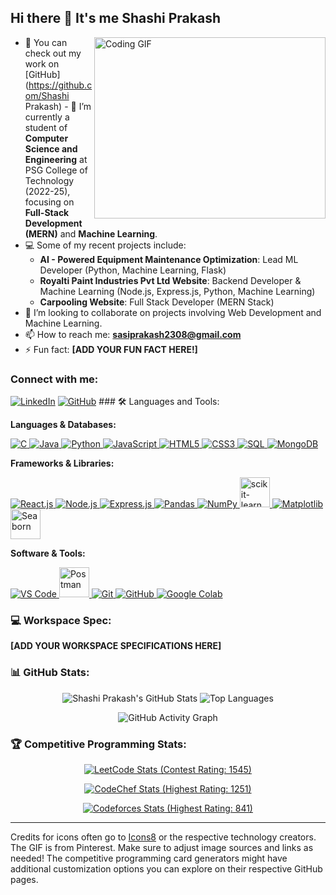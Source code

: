 ## Hi there 👋 It's me Shashi Prakash

<img align="right" width="370" height="290" src="https://i.pinimg.com/originals/47/f0/34/47f0342cec72b800463bf003eac1257e.gif" alt="Coding GIF">

- 🔭 You can check out my work on [GitHub](https://github.com/Shashi Prakash) - 🌱 I’m currently a student of **Computer Science and Engineering** at PSG College of Technology (2022-25), focusing on **Full-Stack Development (MERN)** and **Machine Learning**.
- 💻 Some of my recent projects include:
    - **AI - Powered Equipment Maintenance Optimization**: Lead ML Developer (Python, Machine Learning, Flask)
    - **Royalti Paint Industries Pvt Ltd Website**: Backend Developer & Machine Learning (Node.js, Express.js, Python, Machine Learning)
    - **Carpooling Website**: Full Stack Developer (MERN Stack)
- 🤝 I’m looking to collaborate on projects involving Web Development and Machine Learning.
- 📫 How to reach me: **sasiprakash2308@gmail.com**
- ⚡ Fun fact: **[ADD YOUR FUN FACT HERE!]**

### Connect with me:
<a href="https://linkedin.com/in/Shashi Prakash" target="_blank"><img src="https://img.shields.io/badge/LinkedIn-0077B5?style=for-the-badge&logo=linkedin&logoColor=white" alt="LinkedIn"></a> <a href="https://github.com/Shashi Prakash" target="_blank"><img src="https://img.shields.io/badge/GitHub-100000?style=for-the-badge&logo=github&logoColor=white" alt="GitHub"></a> ### 🛠️ Languages and Tools:

**Languages & Databases:**
<p align="left">
  <a href="https://www.cprogramming.com/" target="_blank" rel="noreferrer"> <img src="https://img.icons8.com/color/48/000000/c-programming.png" alt="C"/> </a>
  <a href="https://www.java.com" target="_blank" rel="noreferrer"> <img src="https://img.icons8.com/color/48/000000/java-coffee-cup-logo.png" alt="Java"/> </a>
  <a href="https://www.python.org" target="_blank" rel="noreferrer"> <img src="https://img.icons8.com/color/48/000000/python.png" alt="Python"/> </a>
  <a href="https://developer.mozilla.org/en-US/docs/Web/JavaScript" target="_blank" rel="noreferrer"> <img src="https://img.icons8.com/color/48/000000/javascript.png" alt="JavaScript"/> </a>
  <a href="https://www.w3.org/html/" target="_blank" rel="noreferrer"> <img src="https://img.icons8.com/color/48/000000/html-5.png" alt="HTML5"/> </a>
  <a href="https://www.w3schools.com/css/" target="_blank" rel="noreferrer"> <img src="https://img.icons8.com/color/48/000000/css3.png" alt="CSS3"/> </a>
  <a href="https://www.mysql.com/" target="_blank" rel="noreferrer"> <img src="https://img.icons8.com/color/48/000000/sql.png" alt="SQL"/> </a> <a href="https://www.mongodb.com/" target="_blank" rel="noreferrer"> <img src="https://img.icons8.com/color/48/000000/mongodb.png" alt="MongoDB"/> </a>
</p>

**Frameworks & Libraries:**
<p align="left">
  <a href="https://reactjs.org/" target="_blank" rel="noreferrer"> <img src="https://img.icons8.com/color/48/000000/react-native.png" alt="React.js"/> </a>
  <a href="https://nodejs.org" target="_blank" rel="noreferrer"> <img src="https://img.icons8.com/color/48/000000/nodejs.png" alt="Node.js"/> </a>
  <a href="https://expressjs.com" target="_blank" rel="noreferrer"> <img src="https://img.icons8.com/color/48/000000/express-js.png" alt="Express.js"/> </a> <a href="https://pandas.pydata.org/" target="_blank" rel="noreferrer"> <img src="https://img.icons8.com/color/48/000000/pandas.png" alt="Pandas"/> </a> <a href="https://numpy.org/" target="_blank" rel="noreferrer"> <img src="https://img.icons8.com/color/48/000000/numpy.png" alt="NumPy"/> </a> <a href="https://scikit-learn.org/" target="_blank" rel="noreferrer"> <img src="https://upload.wikimedia.org/wikipedia/commons/thumb/0/05/Scikit_learn_logo_small.svg/48px-Scikit_learn_logo_small.svg.png" alt="scikit-learn" height="48" width="48"/> </a>
  <a href="https://matplotlib.org/" target="_blank" rel="noreferrer"> <img src="https://img.icons8.com/color/48/000000/matplotlib.png" alt="Matplotlib"/> </a> <a href="https://seaborn.pydata.org/" target="_blank" rel="noreferrer"> <img src="https://seaborn.pydata.org/_images/logo-mark-lightbg.svg" alt="Seaborn" height="48" width="48"/></a>
</p>

**Software & Tools:**
<p align="left">
  <a href="https://code.visualstudio.com/" target="_blank" rel="noreferrer"> <img src="https://img.icons8.com/color/48/000000/visual-studio-code-2019.png" alt="VS Code"/> </a>
  <a href="https://www.postman.com/" target="_blank" rel="noreferrer"> <img src="https://www.vectorlogo.zone/logos/getpostman/getpostman-icon.svg" alt="Postman" height="48" width="48"/> </a>
  <a href="https://git-scm.com/" target="_blank" rel="noreferrer"> <img src="https://img.icons8.com/color/48/000000/git.png" alt="Git"/> </a>
  <a href="https://github.com/" target="_blank" rel="noreferrer"> <img src="https://img.icons8.com/color/48/000000/github.png" alt="GitHub"/> </a>
  <a href="https://colab.research.google.com/" target="_blank" rel="noreferrer"> <img src="https://img.icons8.com/color/48/000000/google-colab.png" alt="Google Colab"/> </a>
</p>

### 💻 Workspace Spec:
**[ADD YOUR WORKSPACE SPECIFICATIONS HERE]**

### 📊 GitHub Stats:
<p align="center">
  <img src="https://github-readme-stats.vercel.app/api?username=Shashi Prakash&theme=dark&show_icons=true&hide_border=true&count_private=true" alt="Shashi Prakash's GitHub Stats" />
  <img src="https://github-readme-stats.vercel.app/api/top-langs/?username=Shashi Prakash&theme=dark&show_icons=true&hide_border=true&layout=compact" alt="Top Languages" />
</p>

<p align="center">
  <img src="https://github-readme-activity-graph.vercel.app/graph?username=Shashi Prakash&bg_color=000000&color=ffffff&line=51f565&point=ffffff&area=true&hide_border=true" alt="GitHub Activity Graph"/>
</p>

### 🏆 Competitive Programming Stats:
<p align="center">
  <a href="https://leetcode.com/u/22z463/" target="_blank">
    <img src="https://leetcard.jacoblin.cool/22z463?theme=dark&ext=contest&rating=1545" alt="LeetCode Stats (Contest Rating: 1545)">
  </a>
</p>
<p align="center">
  <a href="https://www.codechef.com/users/sasi_2308" target="_blank">
    <img src="https://codechef-readme-stats.onrender.com/sasi_2308?theme=dark&v=1" alt="CodeChef Stats (Highest Rating: 1251)">
    </a>
</p>
<p align="center">
  <a href="https://codeforces.com/profile/Shashi_Prakash_R_S" target="_blank">
    <img src="https://codeforces-readme-stats.vercel.app/api/card?username=Shashi_Prakash_R_S&theme=dark" alt="Codeforces Stats (Highest Rating: 841)">
    </a>
</p>

---
Credits for icons often go to [Icons8](https://icons8.com) or the respective technology creators. The GIF is from Pinterest.
Make sure to adjust image sources and links as needed! The competitive programming card generators might have additional customization options you can explore on their respective GitHub pages.
